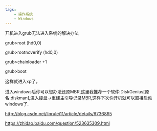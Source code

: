 ```yaml
---
tags:
    - 操作系统
    - Windows
---
```


开机进入grub无法进入系统的解决办法



grub>root (hd0,0) 

grub>rootnoverify (hd0,0) 

grub>chainloader +1

grub>boot 

这样就进入xp了。



进入windows后你可以想办法还原MBR,这里我推荐一个软件:DiskGenius[原名:diskman],进入硬盘->重建主引导记录MBR,这样下次你开机就可以直接启动windows了.



http://blog.csdn.net/linrulei11/article/details/6736895



https://zhidao.baidu.com/question/523635309.html

